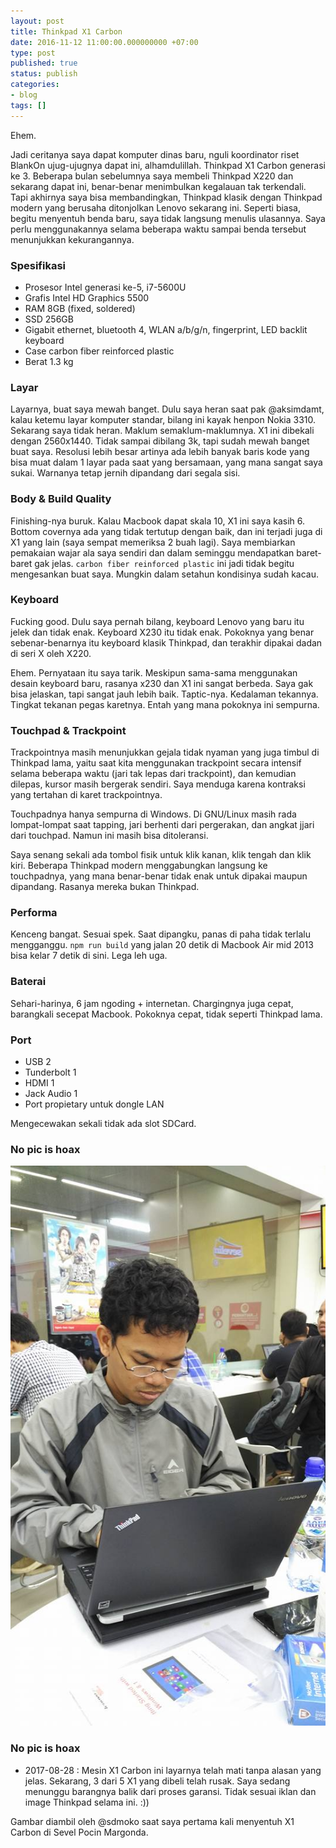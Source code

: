 ```yaml
---
layout: post
title: Thinkpad X1 Carbon
date: 2016-11-12 11:00:00.000000000 +07:00
type: post
published: true
status: publish
categories:
- blog
tags: []
---
```


Ehem.

Jadi ceritanya saya dapat komputer dinas baru, nguli koordinator riset BlankOn ujug-ujugnya dapat ini, alhamdulillah. Thinkpad X1 Carbon generasi ke 3. Beberapa bulan sebelumnya saya membeli Thinkpad X220 dan sekarang dapat ini, benar-benar menimbulkan kegalauan tak terkendali. Tapi akhirnya saya bisa membandingkan, Thinkpad klasik dengan Thinkpad modern yang berusaha ditonjolkan Lenovo sekarang ini. Seperti biasa, begitu menyentuh benda baru, saya tidak langsung menulis ulasannya. Saya perlu menggunakannya selama beberapa waktu sampai benda tersebut menunjukkan kekurangannya.

### Spesifikasi

- Prosesor Intel generasi ke-5, i7-5600U
- Grafis Intel HD Graphics 5500
- RAM 8GB (fixed, soldered)
- SSD 256GB
- Gigabit ethernet, bluetooth 4, WLAN a/b/g/n, fingerprint, LED backlit keyboard
- Case carbon fiber reinforced plastic
- Berat 1.3 kg


### Layar

Layarnya, buat saya mewah banget. Dulu saya heran saat pak @aksimdamt, kalau ketemu layar komputer standar, bilang ini kayak henpon Nokia 3310. Sekarang saya tidak heran. Maklum semaklum-maklumnya. X1 ini dibekali dengan 2560x1440. Tidak sampai dibilang 3k, tapi sudah mewah banget buat saya. Resolusi lebih besar artinya ada lebih banyak baris kode yang bisa muat dalam 1 layar pada saat yang bersamaan, yang mana sangat saya sukai. Warnanya tetap jernih dipandang dari segala sisi.

### Body & Build Quality

Finishing-nya buruk. Kalau Macbook dapat skala 10, X1 ini saya kasih 6. Bottom covernya ada yang tidak tertutup dengan baik, dan ini terjadi juga di X1 yang lain (saya sempat memeriksa 2 buah lagi). Saya membiarkan pemakaian wajar ala saya sendiri dan dalam seminggu mendapatkan baret-baret gak jelas. `carbon fiber reinforced plastic` ini jadi tidak begitu mengesankan buat saya. Mungkin dalam setahun kondisinya sudah kacau.

### Keyboard

Fucking good. Dulu saya pernah bilang, keyboard Lenovo yang baru itu jelek dan tidak enak. Keyboard X230 itu tidak enak. Pokoknya yang benar sebenar-benarnya itu keyboard klasik Thinkpad, dan terakhir dipakai dadan di seri X oleh X220.

Ehem. Pernyataan itu saya tarik. Meskipun sama-sama menggunakan desain keyboard baru, rasanya x230 dan X1 ini sangat berbeda. Saya gak bisa jelaskan, tapi sangat jauh lebih baik. Taptic-nya. Kedalaman tekannya. Tingkat tekanan pegas karetnya. Entah yang mana pokoknya ini sempurna.

### Touchpad & Trackpoint

Trackpointnya masih menunjukkan gejala tidak nyaman yang juga timbul di Thinkpad lama, yaitu saat kita menggunakan trackpoint secara intensif selama beberapa waktu (jari tak lepas dari trackpoint), dan kemudian dilepas, kursor masih bergerak sendiri. Saya menduga karena kontraksi yang tertahan di karet trackpointnya.

Touchpadnya hanya sempurna di Windows. Di GNU/Linux masih rada lompat-lompat saat tapping, jari berhenti dari pergerakan, dan angkat jjari dari touchpad. Namun ini masih bisa ditoleransi.

Saya senang sekali ada tombol fisik untuk klik kanan, klik tengah dan klik kiri. Beberapa Thinkpad modern menggabungkan langsung ke touchpadnya, yang mana benar-benar tidak enak untuk dipakai maupun dipandang. Rasanya mereka bukan Thinkpad.

### Performa

Kenceng bangat. Sesuai spek. Saat dipangku, panas di paha tidak terlalu mengganggu. `npm run build` yang jalan 20 detik di Macbook Air mid 2013 bisa kelar 7 detik di sini. Lega leh uga.

### Baterai

Sehari-harinya, 6 jam ngoding + internetan. Chargingnya juga cepat, barangkali secepat Macbook. Pokoknya cepat, tidak seperti Thinkpad lama.

### Port

- USB 2
- Tunderbolt 1
- HDMI 1
- Jack Audio 1
- Port propietary untuk dongle LAN

Mengecewakan sekali tidak ada slot SDCard.

### No pic is hoax

<img src="/assets/x1.jpg">

### No pic is hoax

- 2017-08-28 : Mesin X1 Carbon ini layarnya telah mati tanpa alasan yang jelas. Sekarang, 3 dari 5 X1 yang dibeli telah rusak. Saya sedang menunggu barangnya balik dari proses garansi. Tidak sesuai iklan dan image Thinkpad selama ini. :))

Gambar diambil oleh @sdmoko saat saya pertama kali menyentuh X1 Carbon di Sevel Pocin Margonda.
